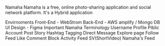 Namaha
Namaha is a free, online photo-sharing application and social network platform. It's a Hybrid application

Envirnoments
Front-End - WebStrom
Back-End - AWS amplify / Mongo DB
UI Design - Figma
Important Namaha Terminology
Username
Profile
Piblic Account
Post
Story
Hashtag
Tagging
Direct Message
Explore page
Follow
Feed
Like
Comment
Block
Activity Feed
SV(ShortVideo)
Namaha's Feed
